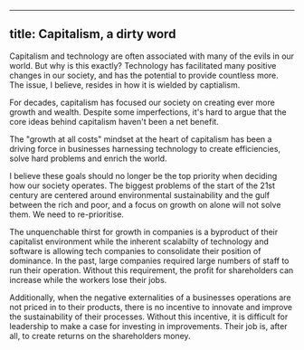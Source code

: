 
---
title: Capitalism, a dirty word
---

Capitalism and technology are often associated with many of the evils in our
world. But why is this exactly? Technology has facilitated many positive changes
in our society, and has the potential to provide countless more. The issue, I
believe, resides in how it is wielded by captialism.

For decades, capitalism has focused our society on creating ever more growth and
wealth. Despite some imperfections, it's hard to argue that the core ideas behind
capitalism haven't been a net benefit.

The "growth at all costs" mindset at the heart of capitalism has been a driving force in
businesses harnessing technology to create efficiencies, solve hard problems and enrich
the world.

I believe these goals should no longer be the top priority when deciding how our society
operates. The biggest problems of the start of the 21st century are centered around environmental
sustainability and the gulf between the rich and poor, and a focus on growth on alone will
not solve them. We need to re-prioritise.

The unquenchable thirst for growth in companies is a byproduct of their capitalist
environment while the inherent scalabilty of technology and software is allowing tech
companies to consolidate their position of dominance. In the past, large companies
required large numbers of staff to run their operation. Without this requirement,
the profit for shareholders can increase while the workers lose their jobs.

Additionally, when the negative externalities of a businesses operations are not priced in
to their products, there is no incentive to innovate and improve the sustainability of their
processes. Without this incentive, it is difficult for leadership to make a case for investing
in improvements. Their job is, after all, to create returns on the shareholders money.




